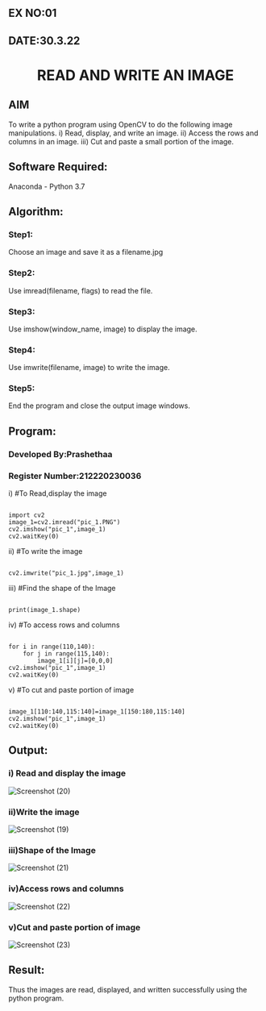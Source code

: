 ## EX NO:01
## DATE:30.3.22
# <p align="center">READ AND WRITE AN IMAGE
## AIM
To write a python program using OpenCV to do the following image manipulations.
i) Read, display, and write an image.
ii) Access the rows and columns in an image.
iii) Cut and paste a small portion of the image.

## Software Required:
Anaconda - Python 3.7
## Algorithm:
### Step1:
Choose an image and save it as a filename.jpg
### Step2:
Use imread(filename, flags) to read the file.
### Step3:
Use imshow(window_name, image) to display the image.
### Step4:
Use imwrite(filename, image) to write the image.
### Step5:
End the program and close the output image windows.
## Program:
### Developed By:Prashethaa
### Register Number:212220230036
    
i) #To Read,display the image
```

import cv2
image_1=cv2.imread("pic_1.PNG")
cv2.imshow("pic_1",image_1)
cv2.waitKey(0)

```
ii) #To write the image
```

cv2.imwrite("pic_1.jpg",image_1)

```
iii) #Find the shape of the Image
```python3

print(image_1.shape)

```
iv) #To access rows and columns

```python3

for i in range(110,140):
    for j in range(115,140):
        image_1[i][j]=[0,0,0]
cv2.imshow("pic_1",image_1)
cv2.waitKey(0)

```
v) #To cut and paste portion of image
```python3

image_1[110:140,115:140]=image_1[150:180,115:140]
cv2.imshow("pic_1",image_1)
cv2.waitKey(0)

```

## Output:

### i) Read and display the image

![Screenshot (20)](https://user-images.githubusercontent.com/75234942/161495510-d00e977c-8bdb-4155-8344-a64de35573d5.png)

### ii)Write the image

![Screenshot (19)](https://user-images.githubusercontent.com/75234942/161495534-351f8a33-cc1b-4ea3-8342-0cc6c43e2375.png)

### iii)Shape of the Image

![Screenshot (21)](https://user-images.githubusercontent.com/75234942/161495599-0c0244b2-957b-4e03-9f3c-92c4a420ddc9.png)

### iv)Access rows and columns

![Screenshot (22)](https://user-images.githubusercontent.com/75234942/161495625-8dd163fe-272e-436d-8ab8-c997e4f4b942.png)

### v)Cut and paste portion of image

![Screenshot (23)](https://user-images.githubusercontent.com/75234942/161495682-aca7221e-f1a5-4b81-a98a-389501f541fd.png)


## Result:
Thus the images are read, displayed, and written successfully using the python program.


